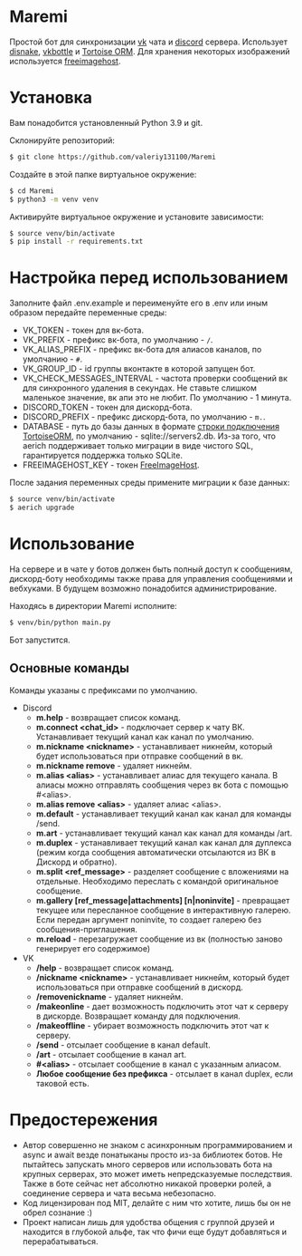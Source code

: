 # Maremi
Простой бот для синхронизации [vk](https://vk.com) чата и [discord](https://discord.com) сервера. Использует [disnake](https://github.com/DisnakeDev/disnake), [vkbottle](https://github.com/vkbottle/vkbottle) и [Tortoise ORM](https://github.com/tortoise/tortoise-orm). Для хранения некоторых изображений используется [freeimagehost](https://freeimage.host/).

# Установка
Вам понадобится установленный Python 3.9 и git.

Склонируйте репозиторий:
```bash
$ git clone https://github.com/valeriy131100/Maremi
```

Создайте в этой папке виртуальное окружение:
```bash
$ cd Maremi
$ python3 -m venv venv
```

Активируйте виртуальное окружение и установите зависимости:
```bash
$ source venv/bin/activate
$ pip install -r requirements.txt
```

# Настройка перед использованием
Заполните файл .env.example и переименуйте его в .env или иным образом передайте переменные среды:
* VK_TOKEN - токен для вк-бота.
* VK_PREFIX - префикс вк-бота, по умолчанию - `/`.
* VK_ALIAS_PREFIX - префикс вк-бота для алиасов каналов, по умолчанию - `#`.
* VK_GROUP_ID - id группы вконтакте в которой запущен бот.
* VK_CHECK_MESSAGES_INTERVAL - частота проверки сообщений вк для синхронного удаления в секундах. Не ставьте слишком маленькое значение, вк апи это не любит. По умолчанию - 1 минута.
* DISCORD_TOKEN - токен для дискорд-бота.
* DISCORD_PREFIX - префикс дискорд-бота, по умолчанию - `m.`.
* DATABASE - путь до базы данных в формате [строки подключения TortoiseORM](https://tortoise.github.io/databases.html#db-url), по умолчанию - sqlite://servers2.db. Из-за того, что aerich поддерживает только миграции в виде чистого SQL, гарантируется поддержка только SQLite.
* FREEIMAGEHOST_KEY - токен [FreeImageHost](https://freeimage.host/page/api).

После задания переменных среды примените миграции к базе данных:
```bash
$ source venv/bin/activate
$ aerich upgrade
```

# Использование

На сервере и в чате у ботов должен быть полный доступ к сообщениям, дискорд-боту необходимы также права для управления сообщениями и вебхуками. В будущем возможно понадобится администрирование.

Находясь в директории Maremi исполните:
```bash
$ venv/bin/python main.py
```
Бот запустится.

## Основные команды
Команды указаны с префиксами по умолчанию.

* Discord
  * **m.help** - возвращает список команд.
  * **m.connect \<chat_id\>** - подключает сервер к чату ВК. Устанавливает текущий канал как канал по умолчанию.
  * **m.nickname \<nickname\>** - устанавливает никнейм, который будет использоваться при отправке сообщений в вк.
  * **m.nickname remove** - удаляет никнейм.
  * **m.alias \<alias\>** - устанавливает алиас для текущего канала. В алиасы можно отправлять сообщения через вк бота с помощью \#\<alias\>.
  * **m.alias remove \<alias\>** - удаляет алиас \<alias\>.
  * **m.default** - устанавливает текущий канал как канал для команды /send.
  * **m.art** - устанавливает текущий канал как канал для команды /art.
  * **m.duplex** - устанавливает текущий канал как канал для дуплекса (режим когда сообщения автоматически отсылаются из ВК в Дискорд и обратно).
  * **m.split \<ref_message\>** - разделяет сообщение с вложениями на отдельные. Необходимо переслать с командой оригинальное сообщение.
  * **m.gallery \[ref_message|attachments\] \[n|noninvite\]** - превращает текущее или пересланное сообщение в интерактивную галерею. Если передан аргумент noninvite, то создает галерею без сообщения-приглашения.
  * **m.reload** - перезагружает сообщение из вк (полностью заново генерирует его содержимое)
* VK
  * **/help** - возвращает список команд.
  * **/nickname \<nickname\>** - устанавливает никнейм, который будет использоваться при отправке сообщений в дискорд.
  * **/removenickname** - удаляет никнейм.
  * **/makeonline** - дает возможность подключить этот чат к серверу в дискорде. Возвращает команду для подключения.
  * **/makeoffline** - убирает возможность подключить этот чат к серверу.
  * **/send** - отсылает сообщение в канал default.
  * **/art** - отсылает сообщение в канал art.
  * **\#\<alias\>** - отсылает сообщение в канал с указанным алиасом.
  * **Любое сообщение без префикса** - отсылает в канал duplex, если таковой есть.

# Предостережения
* Автор совершенно не знаком с асинхронным программированием и async и await везде понатыканы просто из-за библиотек ботов. Не пытайтесь запускать много серверов или использовать бота на крупных серверах, это может иметь непредсказуемые последствия. Также в боте сейчас нет абсолютно никакой проверки ролей, а соединение сервера и чата весьма небезопасно. 
* Код лицензирован под MIT, делайте с ним что хотите, лишь бы он не обрел сознание :)
* Проект написан лишь для удобства общения с группой друзей и находится в глубокой альфе, так что фичи еще будут добавляться и перерабатываться.

